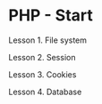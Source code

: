 # PHP - Start

Lesson 1. File system  

Lesson 2. Session

Lesson 3. Cookies

Lesson 4. Database 


